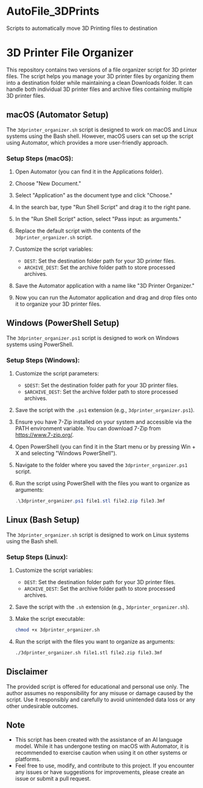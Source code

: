 # AutoFile_3DPrints
Scripts to automatically move 3D Printing files to destination

# 3D Printer File Organizer

This repository contains two versions of a file organizer script for 3D printer files. The script helps you manage your 3D printer files by organizing them into a destination folder while maintaining a clean Downloads folder. It can handle both individual 3D printer files and archive files containing multiple 3D printer files.

## macOS (Automator Setup)

The `3dprinter_organizer.sh` script is designed to work on macOS and Linux systems using the Bash shell. However, macOS users can set up the script using Automator, which provides a more user-friendly approach.

### Setup Steps (macOS):

1. Open Automator (you can find it in the Applications folder).

2. Choose "New Document."

3. Select "Application" as the document type and click "Choose."

4. In the search bar, type "Run Shell Script" and drag it to the right pane.

5. In the "Run Shell Script" action, select "Pass input: as arguments."

6. Replace the default script with the contents of the `3dprinter_organizer.sh` script.

7. Customize the script variables:
   - `DEST`: Set the destination folder path for your 3D printer files.
   - `ARCHIVE_DEST`: Set the archive folder path to store processed archives.

8. Save the Automator application with a name like "3D Printer Organizer."

9. Now you can run the Automator application and drag and drop files onto it to organize your 3D printer files.

## Windows (PowerShell Setup)

The `3dprinter_organizer.ps1` script is designed to work on Windows systems using PowerShell.

### Setup Steps (Windows):

1. Customize the script parameters:
   - `$DEST`: Set the destination folder path for your 3D printer files.
   - `$ARCHIVE_DEST`: Set the archive folder path to store processed archives.

2. Save the script with the `.ps1` extension (e.g., `3dprinter_organizer.ps1`).

3. Ensure you have 7-Zip installed on your system and accessible via the PATH environment variable. You can download 7-Zip from https://www.7-zip.org/.

4. Open PowerShell (you can find it in the Start menu or by pressing Win + X and selecting "Windows PowerShell").

5. Navigate to the folder where you saved the `3dprinter_organizer.ps1` script.

6. Run the script using PowerShell with the files you want to organize as arguments:
   ```powershell
   .\3dprinter_organizer.ps1 file1.stl file2.zip file3.3mf
   ```

## Linux (Bash Setup)

The `3dprinter_organizer.sh` script is designed to work on Linux systems using the Bash shell.

### Setup Steps (Linux):

1. Customize the script variables:
   - `DEST`: Set the destination folder path for your 3D printer files.
   - `ARCHIVE_DEST`: Set the archive folder path to store processed archives.

2. Save the script with the `.sh` extension (e.g., `3dprinter_organizer.sh`).

3. Make the script executable:
   ```bash
   chmod +x 3dprinter_organizer.sh
   ```

4. Run the script with the files you want to organize as arguments:
   ```bash
   ./3dprinter_organizer.sh file1.stl file2.zip file3.3mf
   ```

## Disclaimer

The provided script is offered for educational and personal use only. The author assumes no responsibility for any misuse or damage caused by the script. Use it responsibly and carefully to avoid unintended data loss or any other undesirable outcomes.

## Note

- This script has been created with the assistance of an AI language model. While it has undergone testing on macOS with Automator, it is recommended to exercise caution when using it on other systems or platforms.
- Feel free to use, modify, and contribute to this project. If you encounter any issues or have suggestions for improvements, please create an issue or submit a pull request.
```
